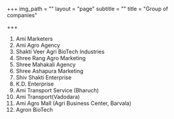 +++
img_path = ""
layout = "page"
subtitle = ""
title = "Group of companies"

+++
 1. Ami Marketers
 2. Ami Agro Agency
 3. Shakti Veer Agri BioTech Industries
 4. Shree Rang Agro Marketing
 5. Shree Mahakali Agency
 6. Shree Ashapura Marketing
 7. Shiv Shakti Enterprise 
 8. K.D. Enterprise
 9. Ami Transport Service (Bharuch) 
10. Ami Transport(Vadodara)
11. Ami Agro Mall (Agri Business Center, Barvala)
12. Agron BioTech